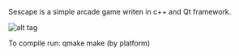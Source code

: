 Sescape is a simple arcade game writen in c++ and Qt framework.          


![alt tag](http://quadriproduction.org/media/img/app/sescape.jpg)


To compile run:
qmake
make (by platform)
















